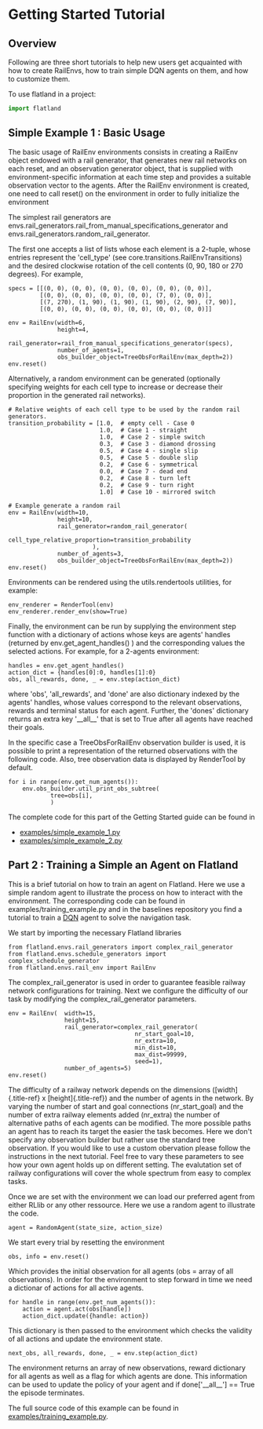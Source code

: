 Getting Started Tutorial
========================

Overview
--------

Following are three short tutorials to help new users get acquainted
with how to create RailEnvs, how to train simple DQN agents on them, and
how to customize them.

To use flatland in a project:

```python
import flatland
```

Simple Example 1 : Basic Usage
------------------------------

The basic usage of RailEnv environments consists in creating a RailEnv
object endowed with a rail generator, that generates new rail networks
on each reset, and an observation generator object, that is supplied
with environment-specific information at each time step and provides a
suitable observation vector to the agents. After the RailEnv environment
is created, one need to call reset() on the environment in order to
fully initialize the environment

The simplest rail generators are
envs.rail\_generators.rail\_from\_manual\_specifications\_generator and
envs.rail\_generators.random\_rail\_generator.

The first one accepts a list of lists whose each element is a 2-tuple,
whose entries represent the \'cell\_type\' (see
core.transitions.RailEnvTransitions) and the desired clockwise rotation
of the cell contents (0, 90, 180 or 270 degrees). For example,

``` {.python}
specs = [[(0, 0), (0, 0), (0, 0), (0, 0), (0, 0), (0, 0)],
         [(0, 0), (0, 0), (0, 0), (0, 0), (7, 0), (0, 0)],
         [(7, 270), (1, 90), (1, 90), (1, 90), (2, 90), (7, 90)],
         [(0, 0), (0, 0), (0, 0), (0, 0), (0, 0), (0, 0)]]

env = RailEnv(width=6,
              height=4,
              rail_generator=rail_from_manual_specifications_generator(specs),
              number_of_agents=1,
              obs_builder_object=TreeObsForRailEnv(max_depth=2))
env.reset()
```

Alternatively, a random environment can be generated (optionally
specifying weights for each cell type to increase or decrease their
proportion in the generated rail networks).

``` {.python}
# Relative weights of each cell type to be used by the random rail generators.
transition_probability = [1.0,  # empty cell - Case 0
                          1.0,  # Case 1 - straight
                          1.0,  # Case 2 - simple switch
                          0.3,  # Case 3 - diamond drossing
                          0.5,  # Case 4 - single slip
                          0.5,  # Case 5 - double slip
                          0.2,  # Case 6 - symmetrical
                          0.0,  # Case 7 - dead end
                          0.2,  # Case 8 - turn left
                          0.2,  # Case 9 - turn right
                          1.0]  # Case 10 - mirrored switch

# Example generate a random rail
env = RailEnv(width=10,
              height=10,
              rail_generator=random_rail_generator(
                        cell_type_relative_proportion=transition_probability
                        ),
              number_of_agents=3,
              obs_builder_object=TreeObsForRailEnv(max_depth=2))
env.reset()
```

Environments can be rendered using the utils.rendertools utilities, for
example:

``` {.python}
env_renderer = RenderTool(env)
env_renderer.render_env(show=True)
```

Finally, the environment can be run by supplying the environment step
function with a dictionary of actions whose keys are agents\' handles
(returned by env.get\_agent\_handles() ) and the corresponding values
the selected actions. For example, for a 2-agents environment:

``` {.python}
handles = env.get_agent_handles()
action_dict = {handles[0]:0, handles[1]:0}
obs, all_rewards, done, _ = env.step(action_dict)
```

where \'obs\', \'all\_rewards\', and \'done\' are also dictionary
indexed by the agents\' handles, whose values correspond to the relevant
observations, rewards and terminal status for each agent. Further, the
\'dones\' dictionary returns an extra key \'\_\_all\_\_\' that is set to
True after all agents have reached their goals.

In the specific case a TreeObsForRailEnv observation builder is used, it
is possible to print a representation of the returned observations with
the following code. Also, tree observation data is displayed by
RenderTool by default.

``` {.python}
for i in range(env.get_num_agents()):
    env.obs_builder.util_print_obs_subtree(
            tree=obs[i],
            )
```

The complete code for this part of the Getting Started guide can be
found in

-   [examples/simple\_example\_1.py](https://gitlab.aicrowd.com/flatland/flatland/blob/master/examples/simple_example_1.py)
-   [examples/simple\_example\_2.py](https://gitlab.aicrowd.com/flatland/flatland/blob/master/examples/simple_example_2.py)

Part 2 : Training a Simple an Agent on Flatland
-----------------------------------------------

This is a brief tutorial on how to train an agent on Flatland. Here we
use a simple random agent to illustrate the process on how to interact
with the environment. The corresponding code can be found in
examples/training\_example.py and in the baselines repository you find a
tutorial to train a [DQN](https://arxiv.org/abs/1312.5602) agent to
solve the navigation task.

We start by importing the necessary Flatland libraries

``` {.python}
from flatland.envs.rail_generators import complex_rail_generator
from flatland.envs.schedule_generators import complex_schedule_generator
from flatland.envs.rail_env import RailEnv
```

The complex\_rail\_generator is used in order to guarantee feasible
railway network configurations for training. Next we configure the
difficulty of our task by modifying the complex\_rail\_generator
parameters.

``` {.python}
env = RailEnv(  width=15,
                height=15,
                rail_generator=complex_rail_generator(
                                    nr_start_goal=10,
                                    nr_extra=10,
                                    min_dist=10,
                                    max_dist=99999,
                                    seed=1),
                number_of_agents=5)
env.reset()
```

The difficulty of a railway network depends on the dimensions
([width]{.title-ref} x [height]{.title-ref}) and the number of agents in
the network. By varying the number of start and goal connections
(nr\_start\_goal) and the number of extra railway elements added
(nr\_extra) the number of alternative paths of each agents can be
modified. The more possible paths an agent has to reach its target the
easier the task becomes. Here we don\'t specify any observation builder
but rather use the standard tree observation. If you would like to use a
custom obervation please follow the instructions in the next tutorial.
Feel free to vary these parameters to see how your own agent holds up on
different setting. The evalutation set of railway configurations will
cover the whole spectrum from easy to complex tasks.

Once we are set with the environment we can load our preferred agent
from either RLlib or any other ressource. Here we use a random agent to
illustrate the code.

``` {.python}
agent = RandomAgent(state_size, action_size)
```

We start every trial by resetting the environment

``` {.python}
obs, info = env.reset()
```

Which provides the initial observation for all agents (obs = array of
all observations). In order for the environment to step forward in time
we need a dictionar of actions for all active agents.

``` {.python}
for handle in range(env.get_num_agents()):
    action = agent.act(obs[handle])
    action_dict.update({handle: action})
```

This dictionary is then passed to the environment which checks the
validity of all actions and update the environment state.

``` {.python}
next_obs, all_rewards, done, _ = env.step(action_dict)
```

The environment returns an array of new observations, reward dictionary
for all agents as well as a flag for which agents are done. This
information can be used to update the policy of your agent and if
done\[\'\_\_all\_\_\'\] == True the episode terminates.

The full source code of this example can be found in
[examples/training\_example.py](https://gitlab.aicrowd.com/flatland/flatland/blob/master/examples/training_example.py).
